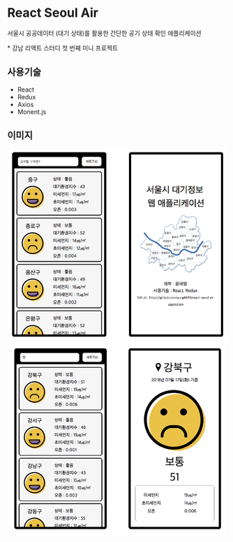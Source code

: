 # React Seoul Air

서울시 공공데이터 (대기 상태)를 활용한 간단한 공기 상태 확인 애플리케이션  

\* 강남 리액트 스터디 첫 번째 미니 프로젝트

## 사용기술

- React
- Redux
- Axios
- Monent.js


## 이미지

![Alt text](./img01.png "Optional title")
![Alt text](./img02.png "Optional title")


